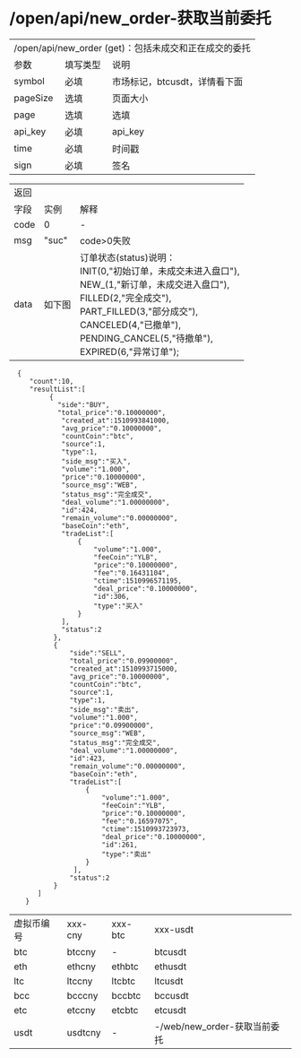 # /open/api/new_order-获取当前委托
<table>
    <tr><td colspan="3">/open/api/new_order (get)：包括未成交和正在成交的委托</td></tr>
    <tr><td>参数</td><td>填写类型</td><td>说明</td></tr>
    <tr><td>symbol </td><td>必填 </td><td>市场标记，btcusdt，详情看下面</td></tr>
    <tr><td>pageSize </td><td>选填 </td><td>页面大小</td></tr>
    <tr><td>page </td><td>选填 </td><td>选填 </td></tr>
    <tr><td>api_key </td><td>必填</td><td>api_key</td></tr>
    <tr><td>time</td><td>必填</td><td>时间戳</td></tr>
    <tr><td>sign </td><td>必填</td><td>签名</td></tr>
</table>

<table>
    <tr><td colspan="3">返回</td></tr>
    <tr><td>字段</td><td>实例</td><td>解释</td></tr>
    <tr><td>code </td><td>0</td><td>-</td></tr>
    <tr><td>msg </td><td>"suc" </td><td>code>0失败</td></tr>
    <tr><td>data </td><td>如下图 </td>
        <td>
            订单状态(status)说明：<br/>
            INIT(0,"初始订单，未成交未进入盘口"), <br/>
            NEW_(1,"新订单，未成交进入盘口"), <br/>
            FILLED(2,"完全成交"), <br/>
            PART_FILLED(3,"部分成交"), <br/>
            CANCELED(4,"已撤单"), <br/>
            PENDING_CANCEL(5,"待撤单"), <br/>
            EXPIRED(6,"异常订单"); <br/>
         </td>
    </tr>
</table>

```
  {
     "count":10,
     "resultList":[
          {
            "side":"BUY",
            "total_price":"0.10000000",
             "created_at":1510993841000,
             "avg_price":"0.10000000",
             "countCoin":"btc",
             "source":1,
             "type":1,
             "side_msg":"买入",
             "volume":"1.000",
             "price":"0.10000000",
             "source_msg":"WEB",
             "status_msg":"完全成交",
             "deal_volume":"1.00000000",
             "id":424,
             "remain_volume":"0.00000000",
             "baseCoin":"eth",
             "tradeList":[
                 {
                     "volume":"1.000",
                     "feeCoin":"YLB",
                     "price":"0.10000000",
                     "fee":"0.16431104",
                     "ctime":1510996571195,
                     "deal_price":"0.10000000",
                     "id":306,
                     "type":"买入"
                 }
             ],
             "status":2
           },
           {
               "side":"SELL",
               "total_price":"0.09900000",
               "created_at":1510993715000,
               "avg_price":"0.10000000",
               "countCoin":"btc",
               "source":1,
               "type":1,
               "side_msg":"卖出",
               "volume":"1.000",
               "price":"0.09900000",
               "source_msg":"WEB",
               "status_msg":"完全成交",
               "deal_volume":"1.00000000",
               "id":423,
               "remain_volume":"0.00000000",
               "baseCoin":"eth",
               "tradeList":[
                   {
                       "volume":"1.000",
                       "feeCoin":"YLB",
                       "price":"0.10000000",
                       "fee":"0.16597075",
                       "ctime":1510993723973,
                       "deal_price":"0.10000000",
                       "id":261,
                       "type":"卖出"
                   }
                ],
               "status":2
           }
       ]
    }

```

<table>
    <tr><td>虚拟币编号</td><td>xxx-cny</td><td>xxx-btc</td><td>xxx-usdt</td></tr>
    <tr><td>btc</td><td>btccny</td><td>-</td><td>btcusdt</td></tr>
    <tr><td>eth </td><td>ethcny </td><td>ethbtc</td><td>ethusdt</td></tr>
    <tr><td>ltc </td><td>ltccny </td><td>ltcbtc </td><td>ltcusdt</td></tr>
    <tr><td>bcc  </td><td>bcccny </td><td>bccbtc</td><td>bccusdt</td></tr>
    <tr><td>etc </td><td>etccny</td><td>etcbtc </td><td>etcusdt</td></tr>
    <tr><td>usdt </td><td>usdtcny</td><td>-</td><td>-/web/new_order-获取当前委托</td></tr>
</table>
